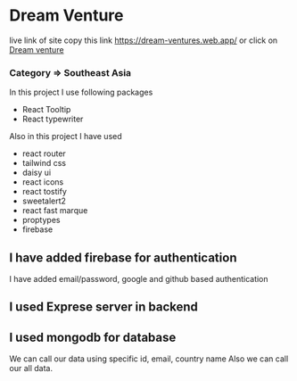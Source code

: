 # Dream Venture

live link of site copy this link  https://dream-ventures.web.app/
or click on
[Dream venture](https://dream-ventures.web.app/ 'Dream Venture')


### Category => Southeast Asia

In this project I use following packages

* React Tooltip
* React typewriter

Also in this project I have used

* react router
* tailwind css
* daisy ui
* react icons
* react tostify
* sweetalert2
* react fast marque
* proptypes
* firebase

## I have added firebase for authentication
I have added email/password, google and github based authentication

## I used Exprese server in backend
## I used mongodb for database
We can call our data using specific id, email, country name
Also we can call our all data.



